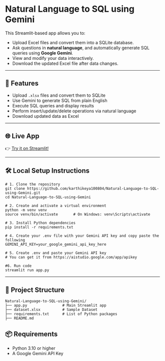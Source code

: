 # Natural Language to SQL using Gemini

This Streamlit-based app allows you to:

- Upload Excel files and convert them into a SQLite database.
- Ask questions in **natural language**, and automatically generate SQL queries using **Google Gemini**.
- View and modify your data interactively.
- Download the updated Excel file after data changes.

---

## 🚀 Features

-  Upload `.xlsx` files and convert them to SQLite
-  Use Gemini to generate SQL from plain English
-  Execute SQL queries and display results
-  Perform insert/update/delete operations via natural language
-  Download updated data as Excel

---
## 🌐 Live App

👉 [Try it on Streamlit!](https://nl2sql-gemini.streamlit.app/)

---
## 🛠️ Local Setup Instructions

```
# 1. Clone the repository
git clone https://github.com/karthikeya100804/Natural-Language-to-SQL-using-Gemini.git
cd Natural-Language-to-SQL-using-Gemini

# 2. Create and activate a virtual environment
python -m venv venv
source venv/bin/activate       # On Windows: venv\Scripts\activate

# 3. Install Python dependencies
pip install -r requirements.txt

# 4. Create your .env file with your Gemini API key and copy paste the following
GEMINI_API_KEY=your_google_gemini_api_key_here

# 5. Create .env and paste your Gemini API key
# You can get it from https://aistudio.google.com/app/apikey

#6. Run code
streamlit run app.py
```
---
## 📁 Project Structure
```
Natural-Language-to-SQL-using-Gemini/
├── app.py                # Main Streamlit app
├── dataset.xlsx          # Sample Dataset
├── requirements.txt      # List of Python packages
├── README.md             
```
## 📦 Requirements
- Python 3.10 or higher
- A Google Gemini API Key


